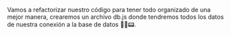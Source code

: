 Vamos a refactorizar nuestro código para tener todo organizado de una mejor manera, crearemos un archivo db.js donde tendremos todos los datos de nuestra conexión a la base de datos 🧑‍💻📟.
